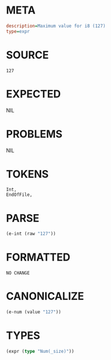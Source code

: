 # META
~~~ini
description=Maximum value for i8 (127)
type=expr
~~~
# SOURCE
~~~roc
127
~~~
# EXPECTED
NIL
# PROBLEMS
NIL
# TOKENS
~~~zig
Int,
EndOfFile,
~~~
# PARSE
~~~clojure
(e-int (raw "127"))
~~~
# FORMATTED
~~~roc
NO CHANGE
~~~
# CANONICALIZE
~~~clojure
(e-num (value "127"))
~~~
# TYPES
~~~clojure
(expr (type "Num(_size)"))
~~~
